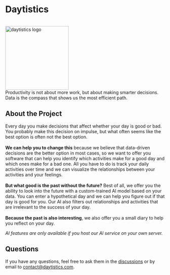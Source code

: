 # Daytistics
<br>
<img src="https://i.imgur.com/UCNrwDj.png" alt="daytistics logo" width=200px>
<br>
Productivity is not about more work, but about making smarter decisions. Data is the compass that shows us the most efficient path.

## About the Project
Every day you make decisions that affect whether your day is good or bad. You probably make this decision on impulse, but what often seems like the best option is often not the best option.
<br><br>
**We can help you to change this** because we believe that data-driven decisions are the better option in most cases, so we want to offer you software that can help you identify which activities make for a good day and which ones make for a bad one. All you have to do is track your daily activities over time and we can visualize the relationships between your activities and your feelings. 
<br><br>
**But what good is the past without the future?** Best of all, we offer you the ability to look into the future with a custom-trained AI model based on your data. You can enter a hypothetical day and we can help you figure out if that day is good for you. Our AI also filters out relationships and activities that are irrelevant to the success of your day.
<br><br>
**Because the past is also interesting**, we also offer you a small diary to help you reflect on your day.

_AI features are only available if you host our AI service on your own server._

## Questions
If you have any questions, feel free to ask them in the [discussions](https://github.com/daytistics/daytistics-core/discussions/categories/questions) or by email to contact@daytistics.com.
